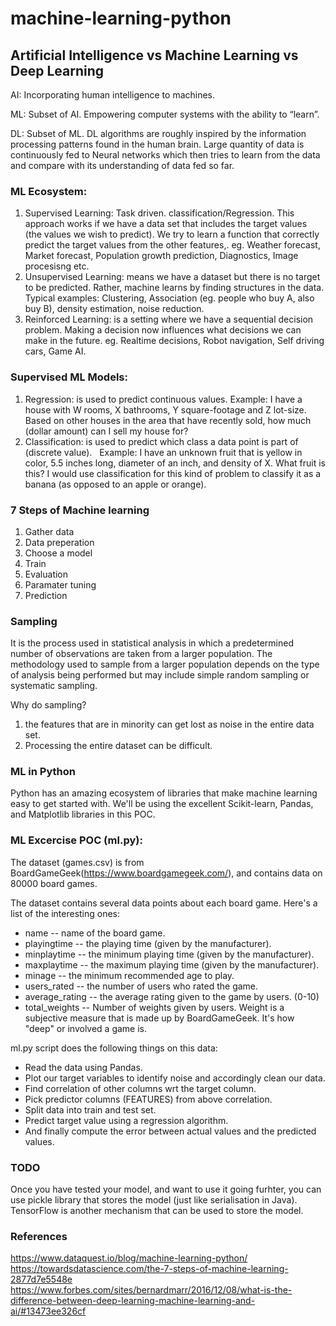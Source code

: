 # machine-learning-python

## Artificial Intelligence vs Machine Learning vs Deep Learning

AI: Incorporating human intelligence to machines.

ML: Subset of AI. Empowering computer systems with the ability to “learn”.

DL: Subset of ML. DL algorithms are roughly inspired by the information processing patterns found in the human brain. Large quantity of data is continuously fed to Neural networks which then tries to learn from the data and compare with its understanding of data fed so far.

### ML Ecosystem:
1. Supervised Learning: Task driven. classification/Regression. This approach works if we have a data set that includes the target values (the values we wish to predict). We try to learn a function that correctly predict the target values from the other features,. eg. Weather forecast, Market forecast, Population growth prediction, Diagnostics, Image procesisng etc.
2. Unsupervised Learning: means we have a dataset but there is no target to be predicted. Rather, machine learns by finding structures in the data. Typical examples: Clustering, Association (eg. people who buy A, also buy B), density estimation, noise reduction.
3. Reinforced Learning: is a setting where we have a sequential decision problem. Making a decision now influences what decisions we can make in the future. eg. Realtime decisions, Robot navigation, Self driving cars, Game AI.

### Supervised ML Models:
1. Regression: is used to predict continuous values. 
Example: I have a house with W rooms, X bathrooms, Y square-footage and Z lot-size. Based on other houses in the area that have recently sold, how much (dollar amount) can I sell my house for? 
2. Classification: is used to predict which class a data point is part of (discrete value).  
Example: I have an unknown fruit that is yellow in color, 5.5 inches long, diameter of an inch, and density of X. What fruit is this? I would use classification for this kind of problem to classify it as a banana (as opposed to an apple or orange). 

### 7 Steps of Machine learning

1. Gather data
2. Data preperation
3. Choose a model
4. Train
5. Evaluation
6. Paramater tuning
7. Prediction

### Sampling 
It is the process used in statistical analysis in which a predetermined number of observations are taken from a larger population. The methodology used to sample from a larger population depends on the type of analysis being performed but may include simple random sampling or systematic sampling.

Why do sampling? 
1. the features that are in minority can get lost as noise in the entire data set.
2. Processing the entire dataset can be difficult.


### ML in Python

Python has an amazing ecosystem of libraries that make machine learning easy to get started with. 
We'll be using the excellent Scikit-learn, Pandas, and Matplotlib libraries in this POC.

### ML Excercise POC (ml.py):

The dataset (games.csv) is from BoardGameGeek(https://www.boardgamegeek.com/), and contains data on 80000 board games.  

The dataset contains several data points about each board game. Here's a list of the interesting ones:  
* name -- name of the board game.  
* playingtime -- the playing time (given by the manufacturer).  
* minplaytime -- the minimum playing time (given by the manufacturer).  
* maxplaytime -- the maximum playing time (given by the manufacturer).  
* minage -- the minimum recommended age to play.  
* users_rated -- the number of users who rated the game.  
* average_rating -- the average rating given to the game by users. (0-10)  
* total_weights -- Number of weights given by users. Weight is a subjective measure that is made up by BoardGameGeek. It's how "deep" or involved a game is.  

ml.py script does the following things on this data:  
* Read the data using Pandas.  
* Plot our target variables to identify noise and accordingly clean our data.  
* Find correlation of other columns wrt the target column.  
* Pick predictor columns (FEATURES) from above correlation.  
* Split data into train and test set.  
* Predict target value using a regression algorithm.  
* And finally compute the error between actual values and the predicted values.  


### TODO
Once you have tested your model, and want to use it going furhter, you can use pickle library that stores the model (just like serialisation in Java). TensorFlow is another mechanism that can be used to store the model.

### References
https://www.dataquest.io/blog/machine-learning-python/  
https://towardsdatascience.com/the-7-steps-of-machine-learning-2877d7e5548e  
https://www.forbes.com/sites/bernardmarr/2016/12/08/what-is-the-difference-between-deep-learning-machine-learning-and-ai/#13473ee326cf

